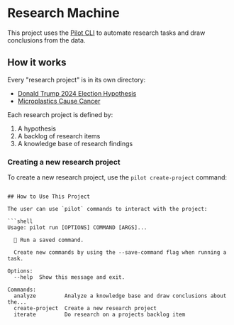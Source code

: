 # Research Machine

This project uses the [Pilot CLI](https://github.com/PR-Pilot-AI/pr-pilot-cli) to automate research tasks and draw conclusions from the data.

## How it works

Every "research project" is in its own directory:

- [Donald Trump 2024 Election Hypothesis](donald-trump-2024-election/README.md)
- [Microplastics Cause Cancer](microplastics-cause-cancer/README.md)

Each research project is defined by:
1. A hypothesis 
2. A backlog of research items
3. A knowledge base of research findings

### Creating a new research project

To create a new research project, use the `pilot create-project` command:

```shell

## How to Use This Project

The user can use `pilot` commands to interact with the project:

```shell
Usage: pilot run [OPTIONS] COMMAND [ARGS]...

  🚀 Run a saved command.

  Create new commands by using the --save-command flag when running a task.

Options:
  --help  Show this message and exit.

Commands:
  analyze         Analyze a knowledge base and draw conclusions about the...
  create-project  Create a new research project
  iterate         Do research on a projects backlog item
```
